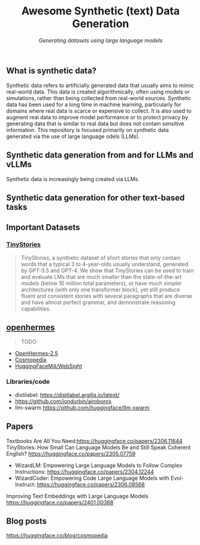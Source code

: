 <div align="center">
  <h1>Awesome Synthetic (text) Data Generation </h1>
   <p><em>Generating datasets using large language models</em></p>
</div>
<br/>

## What is synthetic data?

Synthetic data refers to artificially generated data that usually aims to mimic real-world data. This data is created algorithmically, often using models or simulations, rather than being collected from real-world sources. Synthetic data has been used for a long time in machine learning, particularly for domains where real data is scarce or expensive to collect. It is also used to augment real data to improve model performance or to protect privacy by generating data that is similar to real data but does not contain sensitive information. This repository is focused primarily on synthetic data generated via the use of large language odels (LLMs).

## Synthetic data generation from and for LLMs and vLLMs

Synthetic data is increasingly being created via LLMs.

## Synthetic data generation for other text-based tasks

## Important Datasets

### [TinyStories](https://huggingface.co/datasets/roneneldan/TinyStories)

> TinyStories, a synthetic dataset of short stories that only contain words that a typical 3 to 4-year-olds usually understand, generated by GPT-3.5 and GPT-4. We show that TinyStories can be used to train and evaluate LMs that are much smaller than the state-of-the-art models (below 10 million total parameters), or have much simpler architectures (with only one transformer block), yet still produce fluent and consistent stories with several paragraphs that are diverse and have almost perfect grammar, and demonstrate reasoning capabilities.

## [openhermes](https://huggingface.co/datasets/teknium/openhermes)

> TODO

- [OpenHermes-2.5](https://huggingface.co/datasets/teknium/OpenHermes-2.5)
- [Cosmopedia](https://huggingface.co/datasets/HuggingFaceTB/cosmopedia)
- [HuggingFaceM4/WebSight](https://huggingface.co/datasets/HuggingFaceM4/WebSight)

### Libraries/code

- distilabel: https://distilabel.argilla.io/latest/
- https://github.com/jondurbin/airoboros
- llm-swarm https://github.com/huggingface/llm-swarm

## Papers

Textbooks Are All You Need:https://huggingface.co/papers/2306.11644
TinyStories: How Small Can Language Models Be and Still Speak Coherent English? https://huggingface.co/papers/2305.07759

- WizardLM: Empowering Large Language Models to Follow Complex Instructions: https://huggingface.co/papers/2304.12244
- WizardCoder: Empowering Code Large Language Models with Evol-Instruct: https://huggingface.co/papers/2306.08568

Improving Text Embeddings with Large Language Models https://huggingface.co/papers/2401.00368

## Blog posts

https://huggingface.co/blog/cosmopedia
